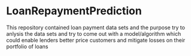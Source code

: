 # LoanRepaymentPrediction
This repository contained loan payment data sets and the purpose try to anlysis the data sets and try to come out with a model/algorithm which could enable lenders better price customers and mitigate losses on their portfolio of loans
